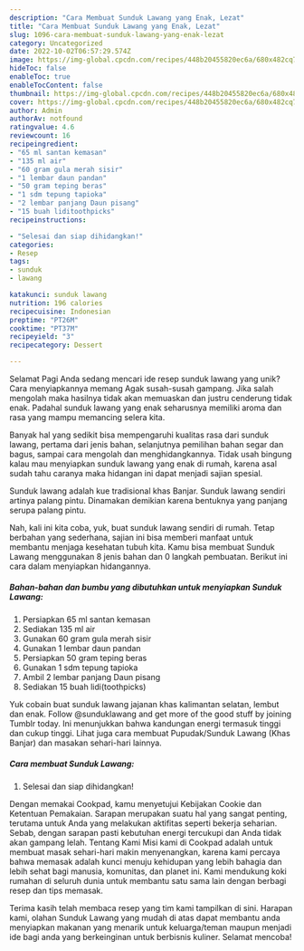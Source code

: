 ```yaml
---
description: "Cara Membuat Sunduk Lawang yang Enak, Lezat"
title: "Cara Membuat Sunduk Lawang yang Enak, Lezat"
slug: 1096-cara-membuat-sunduk-lawang-yang-enak-lezat
category: Uncategorized
date: 2022-10-02T06:57:29.574Z
image: https://img-global.cpcdn.com/recipes/448b20455820ec6a/680x482cq70/sunduk-lawang-foto-resep-utama.jpg
hideToc: false
enableToc: true
enableTocContent: false
thumbnail: https://img-global.cpcdn.com/recipes/448b20455820ec6a/680x482cq70/sunduk-lawang-foto-resep-utama.jpg
cover: https://img-global.cpcdn.com/recipes/448b20455820ec6a/680x482cq70/sunduk-lawang-foto-resep-utama.jpg
author: Admin
authorAv: notfound
ratingvalue: 4.6
reviewcount: 16
recipeingredient:
- "65 ml santan kemasan"
- "135 ml air"
- "60 gram gula merah sisir"
- "1 lembar daun pandan"
- "50 gram teping beras"
- "1 sdm tepung tapioka"
- "2 lembar panjang Daun pisang"
- "15 buah liditoothpicks"
recipeinstructions:

- "Selesai dan siap dihidangkan!"
categories:
- Resep
tags:
- sunduk
- lawang

katakunci: sunduk lawang 
nutrition: 196 calories
recipecuisine: Indonesian
preptime: "PT26M"
cooktime: "PT37M"
recipeyield: "3"
recipecategory: Dessert

---
```



Selamat Pagi Anda sedang mencari ide resep sunduk lawang yang unik? Cara menyiapkannya memang Agak susah-susah gampang. Jika salah mengolah maka hasilnya tidak akan memuaskan dan justru cenderung tidak enak. Padahal sunduk lawang yang enak seharusnya memiliki aroma dan rasa yang mampu memancing selera kita.


Banyak hal yang sedikit bisa mempengaruhi kualitas rasa dari sunduk lawang, pertama dari jenis bahan, selanjutnya pemilihan bahan segar dan bagus, sampai cara mengolah dan menghidangkannya. Tidak usah bingung kalau mau menyiapkan sunduk lawang yang enak di rumah, karena asal sudah tahu caranya maka hidangan ini dapat menjadi sajian spesial.

Sunduk lawang adalah kue tradisional khas Banjar. Sunduk lawang sendiri artinya palang pintu. Dinamakan demikian karena bentuknya yang panjang serupa palang pintu.


Nah, kali ini kita coba, yuk, buat sunduk lawang sendiri di rumah. Tetap berbahan yang sederhana, sajian ini bisa memberi manfaat untuk membantu menjaga kesehatan tubuh kita. Kamu bisa membuat Sunduk Lawang menggunakan 8 jenis bahan dan 0 langkah pembuatan. Berikut ini cara dalam menyiapkan hidangannya.

<!--inarticleads1-->

##### Bahan-bahan dan bumbu yang dibutuhkan untuk menyiapkan Sunduk Lawang:

1. Persiapkan 65 ml santan kemasan
1. Sediakan 135 ml air
1. Gunakan 60 gram gula merah sisir
1. Gunakan 1 lembar daun pandan
1. Persiapkan 50 gram teping beras
1. Gunakan 1 sdm tepung tapioka
1. Ambil 2 lembar panjang Daun pisang
1. Sediakan 15 buah lidi(toothpicks)


Yuk cobain buat sunduk lawang jajanan khas kalimantan selatan, lembut dan enak. Follow @sunduklawang and get more of the good stuff by joining Tumblr today. Ini menunjukkan bahwa kandungan energi termasuk tinggi dan cukup tinggi. Lihat juga cara membuat Pupudak/Sunduk Lawang (Khas Banjar) dan masakan sehari-hari lainnya. 

<!--inarticleads2-->

##### Cara membuat Sunduk Lawang:


1. Selesai dan siap dihidangkan!

Dengan memakai Cookpad, kamu menyetujui Kebijakan Cookie dan Ketentuan Pemakaian. Sarapan merupakan suatu hal yang sangat penting, terutama untuk Anda yang melakukan aktifitas seperti bekerja seharian. Sebab, dengan sarapan pasti kebutuhan energi tercukupi dan Anda tidak akan gampang lelah. Tentang Kami Misi kami di Cookpad adalah untuk membuat masak sehari-hari makin menyenangkan, karena kami percaya bahwa memasak adalah kunci menuju kehidupan yang lebih bahagia dan lebih sehat bagi manusia, komunitas, dan planet ini. Kami mendukung koki rumahan di seluruh dunia untuk membantu satu sama lain dengan berbagi resep dan tips memasak. 

Terima kasih telah membaca resep yang tim kami tampilkan di sini. Harapan kami, olahan Sunduk Lawang yang mudah di atas dapat membantu anda menyiapkan makanan yang menarik untuk keluarga/teman maupun menjadi ide bagi anda yang berkeinginan untuk berbisnis kuliner. Selamat mencoba!
